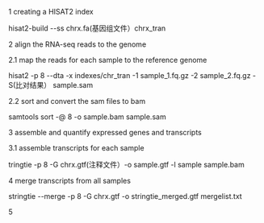 1 creating a HISAT2 index

hisat2-build --ss chrx.fa(基因组文件）chrx_tran

2 align the RNA-seq reads to the genome

2.1 map the reads for each sample to the reference genome

hisat2 -p 8 --dta -x indexes/chr_tran -1 sample_1.fq.gz -2 sample_2.fq.gz -S(比对结果） sample.sam

2.2 sort and convert the sam files to bam

samtools sort -@ 8 -o sample.bam sample.sam

3 assemble and quantify expressed genes and transcripts

3.1 assemble transcripts for each sample

tringtie -p 8 -G chrx.gtf(注释文件）-o sample.gtf -l sample sample.bam

4 merge transcripts from all samples

stringtie --merge -p 8 -G chrx.gtf -o stringtie_merged.gtf mergelist.txt

5

